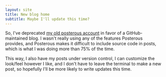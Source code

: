 ```yaml
---
layout: site
title: New blog home
subtitle: Maybe I'll update this time?
---
```

So, I've deprecated [my old posterous account](http://dfellis.posterous.com) in favor of a GitHub-maintained blog. I wasn't really using any of the features Posterous provides, and Posterous makes it difficult to include source code in posts, which is what I was doing more than 75% of the time.

This way, I also have my posts under version control, I can customize the look/feel however I like, and I don't have to leave the terminal to make a new post, so hopefully I'll be more likely to write updates this time.